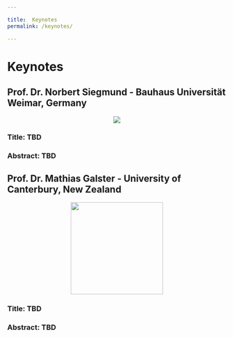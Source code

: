 ```yaml
---

title:  Keynotes
permalink: /keynotes/

---
```


# Keynotes


## Prof. Dr.  Norbert Siegmund  -  Bauhaus Universität Weimar, Germany


<p align="center">
  <img src="https://vamos2019.github.io/img/NorbertSiegmund.jpg">
</p>


### Title:  TBD
###  Abstract: TBD

##  Prof. Dr. Mathias Galster - University of Canterbury, New Zealand

<p align="center">
  <img hegiht="200" width="212" src="https://vamos2019.github.io/img/Matthias-Galster.jpg">
</p>



### Title:  TBD
###  Abstract: TBD